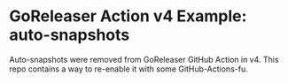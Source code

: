 # GoReleaser Action v4 Example: auto-snapshots

Auto-snapshots were removed from GoReleaser GitHub Action in v4.
This repo contains a way to re-enable it with some GitHub-Actions-fu.
